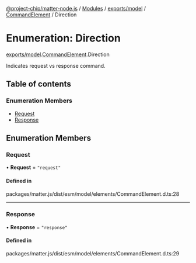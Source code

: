 [@project-chip/matter-node.js](../README.md) / [Modules](../modules.md) / [exports/model](../modules/exports_model.md) / [CommandElement](../modules/exports_model.CommandElement.md) / Direction

# Enumeration: Direction

[exports/model](../modules/exports_model.md).[CommandElement](../modules/exports_model.CommandElement.md).Direction

Indicates request vs response command.

## Table of contents

### Enumeration Members

- [Request](exports_model.CommandElement.Direction.md#request)
- [Response](exports_model.CommandElement.Direction.md#response)

## Enumeration Members

### Request

• **Request** = ``"request"``

#### Defined in

packages/matter.js/dist/esm/model/elements/CommandElement.d.ts:28

___

### Response

• **Response** = ``"response"``

#### Defined in

packages/matter.js/dist/esm/model/elements/CommandElement.d.ts:29
